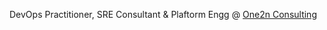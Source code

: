 <!--
**shashikarsiddharth/shashikarsiddharth** is a ✨ _special_ ✨ repository because its `README.md` (this file) appears on your GitHub profile.

Here are some ideas to get you started:

- 🔭 I’m currently working on ...
- 🌱 I’m currently learning ...
- 👯 I’m looking to collaborate on ...
- 🤔 I’m looking for help with ...
- 💬 Ask me about ...
- 📫 How to reach me: ...
- 😄 Pronouns: ...
- ⚡ Fun fact: ...
-->

DevOps Practitioner, SRE Consultant & Plaftorm Engg @ [One2n Consulting](https://one2n.in/)

<!-- <p>
<a href="https://twitter.com/speaking_SS">
   <img align="center" alt="twitter" src="https://img.shields.io/badge/Twitter-1DA1F2?style=for-the-badge&logo=twitter&logoColor=white" />
</a>&nbsp;&nbsp;

<a href="https://medium.com/@shashikarsiddharth">
   <img align="center" alt="medium" src="https://img.shields.io/badge/Medium-000000?style=for-the-badge&logo=medium&logoColor=white" />
</a>&nbsp;&nbsp;

<a href="https://www.linkedin.com/in/siddharth-shashikar/">
   <img align="center" alt="linkedin" src="https://img.shields.io/badge/LinkedIn-0077B5?style=for-the-badge&logo=linkedin&logoColor=white" />
</a>
<p/>

[![Siddharth's github activity graph](https://activity-graph.herokuapp.com/graph?username=shashikarsiddharth&theme=nord&area=true&hide_border=true)](https://github.com/ashutosh00710/github-readme-activity-graph) -->
